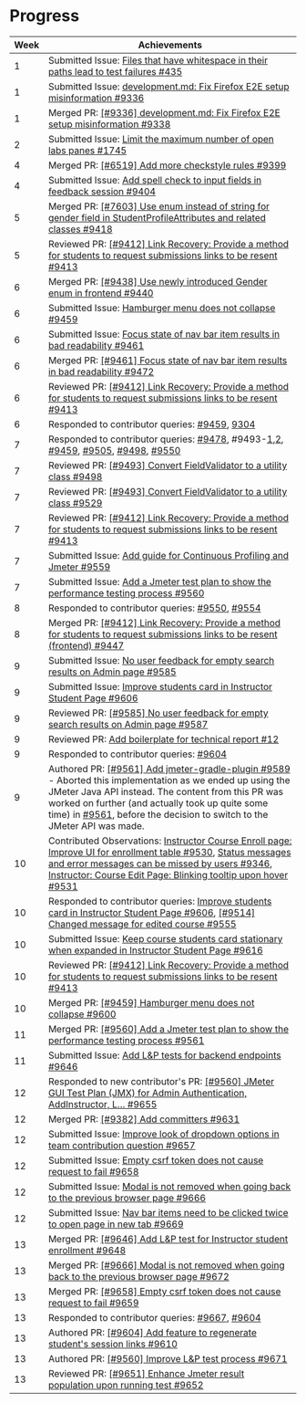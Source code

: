 # Progress

Week | Achievements
---- | ------------
1 | Submitted Issue: [Files that have whitespace in their paths lead to test failures #435](https://github.com/reposense/RepoSense/issues/435)
1 | Submitted Issue: [development.md: Fix Firefox E2E setup misinformation #9336](https://github.com/TEAMMATES/teammates/issues/9336)
1 | Merged PR: [[#9336] development.md: Fix Firefox E2E setup misinformation #9338](https://github.com/TEAMMATES/teammates/pull/9338)
2 | Submitted Issue: [Limit the maximum number of open labs panes #1745](https://github.com/PowerPointLabs/PowerPointLabs/issues/1745)
4 | Merged PR: [[#6519] Add more checkstyle rules #9399](https://github.com/TEAMMATES/teammates/pull/9399)
4 | Submitted Issue: [Add spell check to input fields in feedback session #9404](https://github.com/TEAMMATES/teammates/issues/9404)
5 | Merged PR: [[#7603] Use enum instead of string for gender field in StudentProfileAttributes and related classes #9418](https://github.com/TEAMMATES/teammates/pull/9418)
5 | Reviewed PR: [[#9412] Link Recovery: Provide a method for students to request submissions links to be resent #9413](https://github.com/TEAMMATES/teammates/pull/9413#discussion_r257462444)
6 | Merged PR: [[#9438] Use newly introduced Gender enum in frontend #9440](https://github.com/TEAMMATES/teammates/pull/9440)
6 | Submitted Issue: [Hamburger menu does not collapse #9459](https://github.com/TEAMMATES/teammates/issues/9459)
6 | Submitted Issue: [Focus state of nav bar item results in bad readability #9461](https://github.com/TEAMMATES/teammates/issues/9461)
6 | Merged PR: [[#9461] Focus state of nav bar item results in bad readability #9472](https://github.com/TEAMMATES/teammates/pull/9472)
6 | Reviewed PR: [[#9412] Link Recovery: Provide a method for students to request submissions links to be resent #9413](https://github.com/TEAMMATES/teammates/pull/9413#pullrequestreview-206412925)
6 | Responded to contributor queries: [#9459](https://github.com/TEAMMATES/teammates/issues/9459#issuecomment-466266743), [9304](https://github.com/TEAMMATES/teammates/issues/9304#issuecomment-466442326)
7 | Responded to contributor queries: [#9478](https://github.com/TEAMMATES/teammates/pull/9478#issuecomment-466815131), #9493-[1](https://github.com/TEAMMATES/teammates/issues/9493#issuecomment-466942694),[2](https://github.com/TEAMMATES/teammates/issues/9493#issuecomment-466946320), [#9459](https://github.com/TEAMMATES/teammates/issues/9459#issuecomment-467049535), [#9505](https://github.com/TEAMMATES/teammates/issues/9505#issuecomment-467122529), [#9498](https://github.com/TEAMMATES/teammates/pull/9498#issuecomment-467721603), [#9550](https://github.com/TEAMMATES/teammates/issues/9550#issuecomment-470343835)
7 | Reviewed PR: [[#9493] Convert FieldValidator to a utility class #9498](https://github.com/TEAMMATES/teammates/pull/9498#pullrequestreview-207324779)
7 | Reviewed PR: [[#9493] Convert FieldValidator to a utility class #9529](https://github.com/TEAMMATES/teammates/pull/9529#pullrequestreview-209859332)
7 | Reviewed PR: [[#9412] Link Recovery: Provide a method for students to request submissions links to be resent #9413](https://github.com/TEAMMATES/teammates/pull/9413#pullrequestreview-211908056)
7 | Submitted Issue: [Add guide for Continuous Profiling and Jmeter #9559](https://github.com/TEAMMATES/teammates/issues/9559)
7 | Submitted Issue: [Add a Jmeter test plan to show the performance testing process #9560](https://github.com/TEAMMATES/teammates/issues/9560)
8 | Responded to contributor queries: [#9550](https://github.com/TEAMMATES/teammates/issues/9550#issuecomment-470343835), [#9554](https://github.com/TEAMMATES/teammates/issues/9554#issuecomment-471396177)
8 | Merged PR: [[#9412] Link Recovery: Provide a method for students to request submissions links to be resent (frontend) #9447](https://github.com/TEAMMATES/teammates/pull/9447)
9 | Submitted Issue: [No user feedback for empty search results on Admin page #9585](https://github.com/TEAMMATES/teammates/issues/9585)
9 | Submitted Issue: [Improve students card in Instructor Student Page #9606](https://github.com/TEAMMATES/teammates/issues/9606)
9 | Reviewed PR: [[#9585] No user feedback for empty search results on Admin page #9587](https://github.com/TEAMMATES/teammates/pull/9587#pullrequestreview-216471742)
9 | Reviewed PR: [Add boilerplate for technical report #12](https://github.com/TEAMMATES/teammates-ops/pull/12#pullrequestreview-218048264)
9 | Responded to contributor queries: [#9604](https://github.com/TEAMMATES/teammates/issues/9606#issuecomment-475994292)
9 | Authored PR: [[#9561] Add jmeter-gradle-plugin #9589](https://github.com/TEAMMATES/teammates/pull/9589) - Aborted this implementation as we ended up using the JMeter Java API instead. The content from this PR was worked on further (and actually took up quite some time) in [#9561](https://github.com/TEAMMATES/teammates/pull/9561/commits/e890f73b1fbcaea0440849a2e2a89f01b810fe1a), before the decision to switch to the JMeter API was made.
10 | Contributed Observations: [Instructor Course Enroll page: Improve UI for enrollment table #9530](https://github.com/TEAMMATES/teammates/issues/9530#issuecomment-475937770), [Status messages and error messages can be missed by users #9346](https://github.com/TEAMMATES/teammates/issues/9346#issuecomment-476247893), [Instructor: Course Edit Page: Blinking tooltip upon hover #9531](https://github.com/TEAMMATES/teammates/issues/9531)
10 | Responded to contributor queries: [Improve students card in Instructor Student Page #9606](https://github.com/TEAMMATES/teammates/issues/9606#issuecomment-477886710), [[#9514] Changed message for edited course #9555](https://github.com/TEAMMATES/teammates/pull/9555#issuecomment-476001317)
10 | Submitted Issue: [Keep course students card stationary when expanded in Instructor Student Page #9616](https://github.com/TEAMMATES/teammates/issues/9616)
10 | Reviewed PR: [[#9412] Link Recovery: Provide a method for students to request submissions links to be resent #9413](https://github.com/TEAMMATES/teammates/pull/9413#pullrequestreview-218095298)
10 | Merged PR: [[#9459] Hamburger menu does not collapse #9600](https://github.com/TEAMMATES/teammates/pull/9600)
11 | Merged PR: [[#9560] Add a Jmeter test plan to show the performance testing process #9561](https://github.com/TEAMMATES/teammates/pull/9561)
11 | Submitted Issue: [Add L&P tests for backend endpoints #9646](https://github.com/TEAMMATES/teammates/issues/9646)
12 | Responded to new contributor's PR: [[#9560] JMeter GUI Test Plan (JMX) for Admin Authentication, AddInstructor, L… #9655](https://github.com/TEAMMATES/teammates/pull/9655#issuecomment-480713789)
12 | Merged PR: [[#9382] Add committers #9631](https://github.com/TEAMMATES/teammates/pull/9631)
12 | Submitted Issue: [Improve look of dropdown options in team contribution question #9657](https://github.com/TEAMMATES/teammates/issues/9657)
12 | Submitted Issue: [Empty csrf token does not cause request to fail #9658](https://github.com/TEAMMATES/teammates/issues/9658)
12 | Submitted Issue: [Modal is not removed when going back to the previous browser page #9666](https://github.com/TEAMMATES/teammates/issues/9666)
12 | Submitted Issue: [Nav bar items need to be clicked twice to open page in new tab #9669](https://github.com/TEAMMATES/teammates/issues/9669)
13 | Merged PR: [[#9646] Add L&P test for Instructor student enrollment #9648](https://github.com/TEAMMATES/teammates/pull/9648)
13 | Merged PR: [[#9666] Modal is not removed when going back to the previous browser page #9672](https://github.com/TEAMMATES/teammates/pull/9672)
13 | Merged PR: [[#9658] Empty csrf token does not cause request to fail #9659](https://github.com/TEAMMATES/teammates/pull/9659)
13 | Responded to contributor queries: [#9667](https://github.com/TEAMMATES/teammates/issues/9667#issuecomment-483513677), [#9604](https://github.com/TEAMMATES/teammates/issues/9604#issuecomment-485056561)
13 | Authored PR: [[#9604] Add feature to regenerate student's session links #9610](https://github.com/TEAMMATES/teammates/pull/9610)
13 | Authored PR: [[#9560] Improve L&P test process #9671](https://github.com/TEAMMATES/teammates/pull/9671)
13 | Reviewed PR: [[#9651] Enhance Jmeter result population upon running test #9652](https://github.com/TEAMMATES/teammates/pull/9652#pullrequestreview-228873531)

